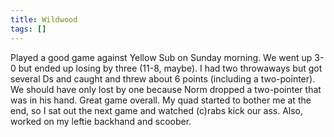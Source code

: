 ```yaml
---
title: Wildwood
tags: []
---
```


Played a good game against Yellow Sub on Sunday morning. We went up 3-0 but ended up losing by three (11-8, maybe). I had two throwaways but got several Ds and caught and threw about 6 points (including a two-pointer). We should have only lost by one because Norm dropped a two-pointer that was in his hand. Great game overall. My quad started to bother me at the end, so I sat out the next game and watched (c)rabs kick our ass. Also, worked on my leftie backhand and scoober.

